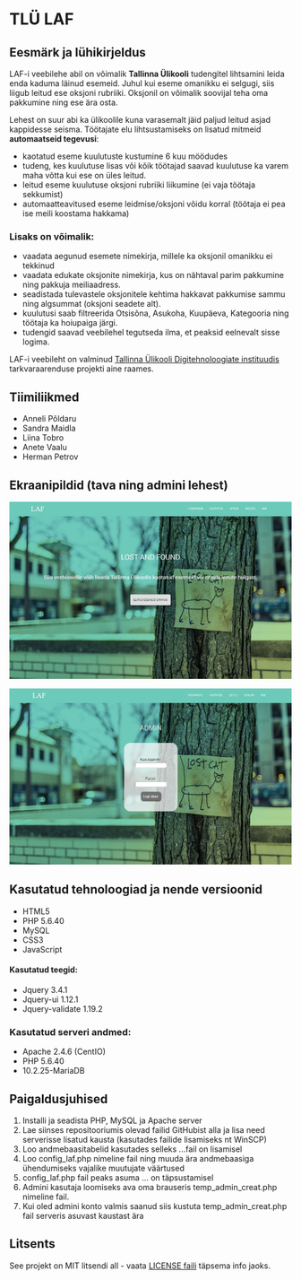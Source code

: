 # TLÜ LAF

## Eesmärk ja lühikirjeldus
LAF-i veebilehe abil on võimalik **Tallinna Ülikooli** tudengitel lihtsamini leida enda kaduma läinud esemeid. Juhul kui eseme omanikku ei selgugi, siis liigub leitud ese oksjoni rubriiki. Oksjonil on võimalik soovijal teha oma pakkumine ning ese ära osta.

Lehest on suur abi ka ülikoolile kuna varasemalt jäid paljud leitud asjad kappidesse seisma.
Töötajate elu lihtsustamiseks on lisatud mitmeid **automaatseid tegevusi**:
- kaotatud eseme kuulutuste kustumine 6 kuu möödudes
- tudeng, kes kuulutuse lisas või kõik töötajad saavad kuulutuse ka varem maha võtta kui ese on üles leitud.
- leitud eseme kuulutuse oksjoni rubriiki liikumine (ei vaja töötaja sekkumist)
- automaatteavitused eseme leidmise/oksjoni võidu korral (töötaja ei pea ise meili koostama hakkama)

### Lisaks on võimalik:
- vaadata aegunud esemete nimekirja, millele ka oksjonil omanikku ei tekkinud
- vaadata edukate oksjonite nimekirja, kus on nähtaval parim pakkumine ning pakkuja meiliaadress.
- seadistada tulevastele oksjonitele kehtima hakkavat pakkumise sammu ning algsummat (oksjoni seadete alt).
- kuulutusi saab filtreerida Otsisõna, Asukoha, Kuupäeva, Kategooria ning töötaja ka hoiupaiga järgi.
- tudengid saavad veebilehel tegutseda ilma, et peaksid eelnevalt sisse logima.

LAF-i veebileht on valminud [Tallinna Ülikooli Digitehnoloogiate instituudis](https://www.tlu.ee/dt) tarkvaraarenduse projekti aine raames.

## Tiimiliikmed
- Anneli Põldaru
- Sandra Maidla
- Liina Tobro
- Anete Vaalu
- Herman Petrov

## Ekraanipildid (tava ning admini lehest)

![Source code](Screenshot.jpg)

![Source code](Screenshot_admin.jpg)

## Kasutatud tehnoloogiad ja nende versioonid
- HTML5
- PHP 5.6.40
- MySQL
- CSS3
- JavaScript

#### Kasutatud teegid:
- Jquery 3.4.1
- Jquery-ui 1.12.1
- Jquery-validate 1.19.2

### Kasutatud serveri andmed:
- Apache 2.4.6 (CentIO)
- PHP 5.6.40
- 10.2.25-MariaDB 

## Paigaldusjuhised
1. Installi ja seadista PHP, MySQL ja Apache server
2. Lae siinses repositooriumis olevad failid GitHubist alla ja lisa need serverisse lisatud kausta (kasutades failide lisamiseks nt WinSCP)
3. Loo andmebaasitabelid kasutades selleks ...fail on lisamisel
4. Loo config_laf.php nimeline fail ning muuda ära andmebaasiga ühendumiseks vajalike muutujate väärtused
5. config_laf.php fail peaks asuma ... on täpsustamisel
6. Admini kasutaja loomiseks ava oma brauseris temp_admin_creat.php nimeline fail.
7. Kui oled admini konto valmis saanud siis kustuta temp_admin_creat.php fail serveris asuvast kaustast ära

## Litsents

See projekt on MIT litsendi all - vaata [LICENSE faili](LICENSE) täpsema info jaoks.